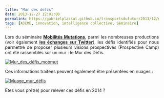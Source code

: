 ```yaml
---
title: "Mur des défis"
date: 2013-12-27 12:01:00
permalink: https://gabrielplassat.github.io/transportsdufutur/2013/12/mur-des-defis.html
tags: [ADEME, innovation, intelligence collective, Séminaire]
---
```


<p style="text-align: justify">Lors du séminaire <a href="https://gabrielplassat.github.io/transportsdufutur/2013/12/rien-dans-lunivers-ne-saurait-resister-a-un-nombre-suffisamment-grand-dintelligences-groupees-et-org-1.html" target="_blank"><strong>Mobilités Mutations</strong></a>, parmi les nombreuses productions (voir également <a href="https://gabrielplassat.github.io/transportsdufutur/2013/12/tweet-feed-back-du-seminaire-mobilites-mutations.html" target="_blank"><strong>les échanges sur Twitter</strong></a>), les défis identifiés pour nous permettre de proposer plusieurs visions prospectives (Prospective Camp) ont été rassemblés sur un mur : le Mur des Défis.</p> <p><a class="asset-img-link" href="https://gabrielplassat.github.io/transportsdufutur/wp-content/uploads/sites/6/old/6a0120a66d2ad4970b019b03bda533970d-pi.jpg"><img alt="Mur_des_défis_mobmut" border="0" class="asset  asset-image at-xid-6a0120a66d2ad4970b019b03bda533970d image-full img-responsive" src="/wp-content/uploads/sites/6/old/6a0120a66d2ad4970b019b03bda533970d-800wi.jpg" title="Mur_des_défis_mobmut" /></a></p> <p>Ces informations traitées peuvent également être présentées en nuages :</p> <p><a class="asset-img-link" href="https://gabrielplassat.github.io/transportsdufutur/wp-content/uploads/sites/6/old/6a0120a66d2ad4970b019b03bce738970c-pi.jpg" target="_blank" title="http://www.wordle.net/show/wrdl/7415567/Mur"><img alt="Muage_mur_défis" border="0" class="asset  asset-image at-xid-6a0120a66d2ad4970b019b03bce738970c image-full img-responsive" src="/wp-content/uploads/sites/6/old/6a0120a66d2ad4970b019b03bce738970c-800wi.jpg" title="Muage_mur_défis" /></a></p> <p>Etes vous prêt(e) pour relever ces défis en 2014 ?</p>
